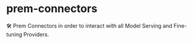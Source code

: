 # prem-connectors
🛠️ Prem Connectors in order to interact with all Model Serving and Fine-tuning Providers.
